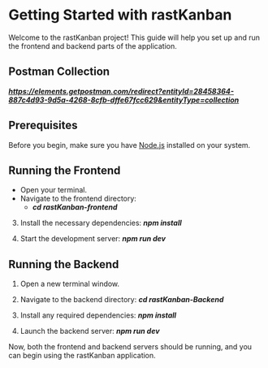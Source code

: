 # Getting Started with rastKanban

Welcome to the rastKanban project! This guide will help you set up and run the frontend and backend parts of the application.

## Postman Collection
***https://elements.getpostman.com/redirect?entityId=28458364-887c4d93-9d5a-4268-8cfb-dffe67fcc629&entityType=collection***

## Prerequisites
Before you begin, make sure you have [Node.js](https://nodejs.org/) installed on your system.

## Running the Frontend
- Open your terminal.
- Navigate to the frontend directory:
    - ***cd rastKanban-frontend***

3. Install the necessary dependencies:
***npm install***

4. Start the development server:
***npm run dev***


## Running the Backend
1. Open a new terminal window.
2. Navigate to the backend directory:
***cd rastKanban-Backend***

3. Install any required dependencies:
***npm install***

4. Launch the backend server:
***npm run dev***


Now, both the frontend and backend servers should be running, and you can begin using the rastKanban application.